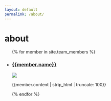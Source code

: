 ```yaml
---
layout: default
permalink: /about/
---
```


# about
<section>
    <ul class="team_card_list">
      {% for member in site.team_members %}
        <li class="team_card">
            <h3>
                <a href="{{ site.url }}{{ site.baseurl }}{{ member.url }}"> 
                    {{member.name}} 
                </a>
            </h3>
            <img src="{{ site.url }}{{ site.baseurl }}{{member.picture}}">
            <p> {{member.content | strip_html | truncate: 100}} </p>
        </li>
      {% endfor %}
    </ul>
</section>